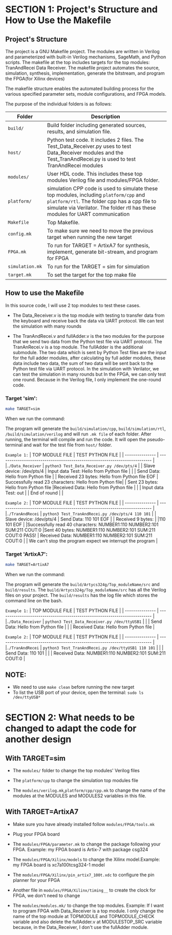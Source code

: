 # SECTION 1: Project's Structure and How to Use the Makefile

## Project's Structure
The project is a GNU Makefile project.
The modules are written in Verilog and parameterized with built-in Verilog mechanisms, SageMath, and Python scripts.
The makefile at the top includes targets for the top modules:
    TranAndRecei  Data Receiver.
The makefile project automates the source, simulation, synthesis, implementation, generate the bitstream, and program the FPGA(for Xilinx devices) 

The makefile structure enables the automated building process
for the various specified parameter sets, module configurations, and FPGA models. 

The purpose of the individual folders is as follows:

| Folder          | Description                                                                |
| --------------- | -------------------------------------------------------------------------- |
| `build/`        | Build folder including generated sources, results, and simulation file.                                                                      |
| `host/`         | Python test code. It includes 2 files. The Test_Data_Receiver.py uses to test Data_Receiver modules and the Test_TranAndRecei.py is used to test TranAndRecei modules                                                                    |
| `modules/`      | User HDL code. This includes these top modules Verilog file and modules/FPGA folder.                                                               |
| `platform/`     | simulation CPP code is used to simulate these top modules, including `platform/cpp` and `platform/rtl`. The folder cpp has a cpp file to simulate via Verilator. The folder rtl has these modules for UART communication                     | 
| `Makefile`      | Top Makefile.                                          |
| `config.mk`     | To make sure we need to move the previous target when running the new target|
| `FPGA.mk`       | To run for TARGET = ArtixA7 for synthesis, implement, generate bit-stream, and program for FPGA                                            |
| `simulation.mk` | To run for the TARGET = sim for simulation             |
| `target.mk`     | To set the target for the top make file                    |

## How to use the Makefile

In this source code, I will use 2 top modules to test these cases.
- The Data_Receiver.v is the top module with testing to transfer data from the keyboard and receive back the data via UART protocol. We can test the simulation with many rounds

- The TranAndRecei.v and fullAdder.v is the two modules for the purpose that we send two data from the Python test file via UART protocol. The TranAnRecei.v is a top module. The fullAdder is the additional submodule. The two data which is sent by Python Test files are the input for the full adder modules, after calculating by full adder modules, these data include two data, the sum of two data will be sent back to the Python test file via UART protocol. In the simulation with Verilator, we can test the simulation in many rounds but In the FPGA, we can only test one round. Because in the Verilog file, I only implement the one-round code.

### Target 'sim':

  ```bash
  make TARGET=sim
  ```
  When we run the command:

   The program will generate the `build/simulation/cpp`, `build/simulation/rtl`, `/build/simulation/verilog` and will run `.mk file` of each folder. After running, the terminal will compile and run the code. It will open the pseudo-terminal and wait for the test file from `host/` folder.

   `Example 1:`
  | TOP MODULE FILE          |      TEST PYTHON FILE                                      |
  | ---------------          |     --------------------------------------------------------------------------              |
  |`./Data_Receiver`         | `python3 Test_Data_Receiver.py /dev/pts/4`                 |
  | Slave device: /dev/pts/4 | Input data Test: Hello from Python file                    |
  |                          | Send Data:  Hello from Python file                         |
  | Received 23 bytes: Hello from Python file EOF 
  | Successfully read 23 characters: Hello from Python file| 
  | Sent 23 bytes: Hello from Python file |Received Data:  Hello from Python file         |
  |                          | Input data Test: out                                       |
  | End of round             |                                                            |

  `Example 2:`
  | TOP MODULE FILE          |      TEST PYTHON FILE                                      |
  | ---------------          |     --------------------------------------------------------------------------              |
  |`./TranAndRecei`          | `python3 Test_TranAndRecei.py /dev/pts/4 110 101`          |
  | Slave device: /dev/pts/4 | Send Data:  110 101 EOF                                    |
  | Received 9 bytes:        |
  |110 101 EOF               |
  |Successfully read 40 characters:   NUMBER1:110 NUMBER2:101 SUM:211 COUT:0
  |Sent 40 bytes:   NUMBER1:110 NUMBER2:101 SUM:211 COUT:0
PASS!                        |  Received Data:  NUMBER1:110 NUMBER2:101 SUM:211 COUT:0    |
  | We can't stop the program expect we interrupt the program                             |

### Target 'ArtixA7':

  ```bash
  make TARGET=ArtixA7
  ```
  When we run the command:
  
  The program will generate the `build/Artycs324g/Top_moduleName/src` and `build/results`. The `build/Artycs324g/Top_moduleName/src` has all the Verilog files on your project. The `build/results` has the log file which stores the command line on the bash.

   `Example 1:`
  | TOP MODULE FILE          |      TEST PYTHON FILE                                      |
  | ---------------          |     --------------------------------------------------------------------------              |
  |`./Data_Receiver`         | `python3 Test_Data_Receiver.py /dev/ttyUSB1`               |
  |                          | Send Data:  Hello from Python file                         |
  |                          | Received Data:  Hello from Python file                     |

   `Example 2:`
  | TOP MODULE FILE          |      TEST PYTHON FILE                                      |
  | ---------------          |     --------------------------------------------------------------------------              |
  |`./TranAndRecei`          | `python3 Test_TranAndRecei.py /dev/ttyUSB1 110 101`        |
  |                          | Send Data:  110 101                                        |
  |                          | Received Data:  NUMBER1:110 NUMBER2:101 SUM:211 COUT:0     |
  
  ## NOTE:
   - We need to use `make clean` before running the new target
   - To list the USB port of your device, open the terminal: `sudo ls /dev/ttyUSB*`


# SECTION 2: What needs to be changed to adapt the code for another design
  
  ## With TARGET=sim

   - The `modules/` folder to change the top modules' Verilog files

   - The `platform/cpp` to change the simulation top modules file
   
   - The `modules/verilog.mk`,`platform/cpp/cpp.mk` to change the name of the modules at the MODULES and MODULES2 variables in this file.

  ## With TARGET=ArtixA7

   - Make sure you have already installed follow `modules/FPGA/tools.mk`

   - Plug your FPGA board

   - The `modules/FPGA/parameter.mk` to change the package following your FPGA. Example: my FPGA board is Artix-7 with package csg324
   
   - The `modules/FPGA/Xilinx/models` to change the Xilinx model.Example: my FPGA board is xc7a100tcsg324-1 model

   - The `modules/FPGA/Xilinx/pin_artix7_100t.xdc` to configure the pin planner for your FPGA

   - Another file in `modules/FPGA/Xilinx/timing__` to create the clock for FPGA, we don't need to change

   - The `modules/modules.mk/` to change the top modules. Example: If I want to program FPGA with Data_Receiver is a top module. I only change the name of the top module at TOPMODULE and TOPMODULE_CHECK variable and also delete the fullAdder.v at MODULESTOP_SRC variable because, in the Data_Receiver, I don't use the fullAdder module.



  
